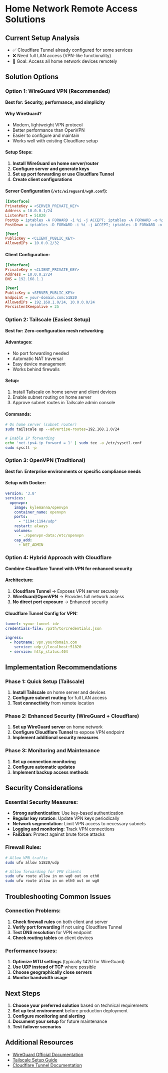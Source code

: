 # Home Network Remote Access Solutions

## Current Setup Analysis
- ✅ Cloudflare Tunnel already configured for some services
- ❌ Need full LAN access (VPN-like functionality)
- 🎯 Goal: Access all home network devices remotely

## Solution Options

### Option 1: WireGuard VPN (Recommended)
**Best for: Security, performance, and simplicity**

#### Why WireGuard?
- Modern, lightweight VPN protocol
- Better performance than OpenVPN
- Easier to configure and maintain
- Works well with existing Cloudflare setup

#### Setup Steps:
1. **Install WireGuard on home server/router**
2. **Configure server and generate keys**
3. **Set up port forwarding or use Cloudflare Tunnel**
4. **Create client configurations**

#### Server Configuration (`/etc/wireguard/wg0.conf`):
```ini
[Interface]
PrivateKey = <SERVER_PRIVATE_KEY>
Address = 10.0.0.1/24
ListenPort = 51820
PostUp = iptables -A FORWARD -i %i -j ACCEPT; iptables -A FORWARD -o %i -j ACCEPT; iptables -t nat -A POSTROUTING -o eth0 -j MASQUERADE
PostDown = iptables -D FORWARD -i %i -j ACCEPT; iptables -D FORWARD -o %i -j ACCEPT; iptables -t nat -D POSTROUTING -o eth0 -j MASQUERADE

[Peer]
PublicKey = <CLIENT_PUBLIC_KEY>
AllowedIPs = 10.0.0.2/32
```

#### Client Configuration:
```ini
[Interface]
PrivateKey = <CLIENT_PRIVATE_KEY>
Address = 10.0.0.2/24
DNS = 192.168.1.1

[Peer]
PublicKey = <SERVER_PUBLIC_KEY>
Endpoint = your-domain.com:51820
AllowedIPs = 192.168.1.0/24, 10.0.0.0/24
PersistentKeepalive = 25
```

### Option 2: Tailscale (Easiest Setup)
**Best for: Zero-configuration mesh networking**

#### Advantages:
- No port forwarding needed
- Automatic NAT traversal
- Easy device management
- Works behind firewalls

#### Setup:
1. Install Tailscale on home server and client devices
2. Enable subnet routing on home server
3. Approve subnet routes in Tailscale admin console

#### Commands:
```bash
# On home server (subnet router)
sudo tailscale up --advertise-routes=192.168.1.0/24

# Enable IP forwarding
echo 'net.ipv4.ip_forward = 1' | sudo tee -a /etc/sysctl.conf
sudo sysctl -p
```

### Option 3: OpenVPN (Traditional)
**Best for: Enterprise environments or specific compliance needs**

#### Setup with Docker:
```yaml
version: '3.8'
services:
  openvpn:
    image: kylemanna/openvpn
    container_name: openvpn
    ports:
      - "1194:1194/udp"
    restart: always
    volumes:
      - ./openvpn-data:/etc/openvpn
    cap_add:
      - NET_ADMIN
```

### Option 4: Hybrid Approach with Cloudflare
**Combine Cloudflare Tunnel with VPN for enhanced security**

#### Architecture:
1. **Cloudflare Tunnel** → Exposes VPN server securely
2. **WireGuard/OpenVPN** → Provides full network access
3. **No direct port exposure** → Enhanced security

#### Cloudflare Tunnel Config for VPN:
```yaml
tunnel: <your-tunnel-id>
credentials-file: /path/to/credentials.json

ingress:
  - hostname: vpn.yourdomain.com
    service: udp://localhost:51820
  - service: http_status:404
```

## Implementation Recommendations

### Phase 1: Quick Setup (Tailscale)
1. **Install Tailscale** on home server and devices
2. **Configure subnet routing** for full LAN access
3. **Test connectivity** from remote location

### Phase 2: Enhanced Security (WireGuard + Cloudflare)
1. **Set up WireGuard server** on home network
2. **Configure Cloudflare Tunnel** to expose VPN endpoint
3. **Implement additional security measures**

### Phase 3: Monitoring and Maintenance
1. **Set up connection monitoring**
2. **Configure automatic updates**
3. **Implement backup access methods**

## Security Considerations

### Essential Security Measures:
- **Strong authentication**: Use key-based authentication
- **Regular key rotation**: Update VPN keys periodically
- **Network segmentation**: Limit VPN access to necessary subnets
- **Logging and monitoring**: Track VPN connections
- **Fail2ban**: Protect against brute force attacks

### Firewall Rules:
```bash
# Allow VPN traffic
sudo ufw allow 51820/udp

# Allow forwarding for VPN clients
sudo ufw route allow in on wg0 out on eth0
sudo ufw route allow in on eth0 out on wg0
```

## Troubleshooting Common Issues

### Connection Problems:
1. **Check firewall rules** on both client and server
2. **Verify port forwarding** if not using Cloudflare Tunnel
3. **Test DNS resolution** for VPN endpoint
4. **Check routing tables** on client devices

### Performance Issues:
1. **Optimize MTU settings** (typically 1420 for WireGuard)
2. **Use UDP instead of TCP** where possible
3. **Choose geographically close servers**
4. **Monitor bandwidth usage**

## Next Steps

1. **Choose your preferred solution** based on technical requirements
2. **Set up test environment** before production deployment
3. **Configure monitoring and alerting**
4. **Document your setup** for future maintenance
5. **Test failover scenarios**

## Additional Resources

- [WireGuard Official Documentation](https://www.wireguard.com/)
- [Tailscale Setup Guide](https://tailscale.com/kb/)
- [Cloudflare Tunnel Documentation](https://developers.cloudflare.com/cloudflare-one/connections/connect-apps/)